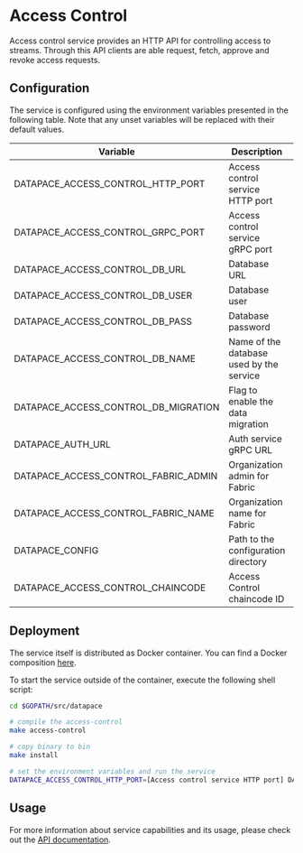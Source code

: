 # Access Control

Access control service provides an HTTP API for controlling access to streams.
Through this API clients are able request, fetch, approve and revoke access
requests.

## Configuration

The service is configured using the environment variables presented in the
following table. Note that any unset variables will be replaced with their
default values.

| Variable                             | Description                              | Default                                    |
|--------------------------------------|------------------------------------------|--------------------------------------------|
| DATAPACE_ACCESS_CONTROL_HTTP_PORT    | Access control service HTTP port         | 8080                                       |
| DATAPACE_ACCESS_CONTROL_GRPC_PORT    | Access control service gRPC port         | 8081                                       |
| DATAPACE_ACCESS_CONTROL_DB_URL       | Database URL                             | 0.0.0.0                                    |
| DATAPACE_ACCESS_CONTROL_DB_USER      | Database user                            |                                            |
| DATAPACE_ACCESS_CONTROL_DB_PASS      | Database password                        |                                            |
| DATAPACE_ACCESS_CONTROL_DB_NAME      | Name of the database used by the service | access                                     |
| DATAPACE_ACCESS_CONTROL_DB_MIGRATION | Flag to enable the data migration        | false                                      |
| DATAPACE_AUTH_URL                    | Auth service gRPC URL                    | localhost:8081                             |
| DATAPACE_ACCESS_CONTROL_FABRIC_ADMIN | Organization admin for Fabric            | admin                                      |
| DATAPACE_ACCESS_CONTROL_FABRIC_NAME  | Organization name for Fabric             | org1                                       |
| DATAPACE_CONFIG                      | Path to the configuration directory      | `/src/github.com/datapace/datapace/config` |
| DATAPACE_ACCESS_CONTROL_CHAINCODE    | Access Control chaincode ID              | access                                     |

## Deployment

The service itself is distributed as Docker container. You can find a Docker composition
[here](../docker/docker-compose.yml).

To start the service outside of the container, execute the following shell script:

```bash
cd $GOPATH/src/datapace

# compile the access-control
make access-control

# copy binary to bin
make install

# set the environment variables and run the service
DATAPACE_ACCESS_CONTROL_HTTP_PORT=[Access control service HTTP port] DATAPACE_ACCESS_CONTROL_GRPC_PORT=[Access control service gRPC port] DATAPACE_ACCESS_CONTROL_DB_URL=[Database URL] DATAPACE_ACCESS_CONTROL_DB_USER=[Database user] DATAPACE_ACCESS_CONTROL_DB_PASS=[Database password] DATAPACE_ACCESS_CONTROL_DB_NAME=[Name of the database used by the service] DATAPACE_AUTH_URL=[Auth service gRPC URL] DATAPACE_ACCESS_CONTROL_FABRIC_ADMIN=[Organization admin for Fabric] DATAPACE_ACCESS_CONTROL_FABRIC_NAME=[Organization name for Fabric] DATAPACE_CONFIG=[Path to the configuration directory] DATAPACE_ACCESS_CONTROL_CHAINCODE=[Access Control chaincode ID] $GOBIN/datapace-access-control
```

## Usage

For more information about service capabilities and its usage, please check out
the [API documentation](swagger.yml).
